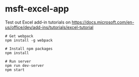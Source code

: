 # msft-excel-app

Test out Excel add-in tutorials on https://docs.microsoft.com/en-us/office/dev/add-ins/tutorials/excel-tutorial

```
# Get webpack
npm install -g webpack

# Install npm packages
npm install

# Run server
npm run dev-server
npm start
```
